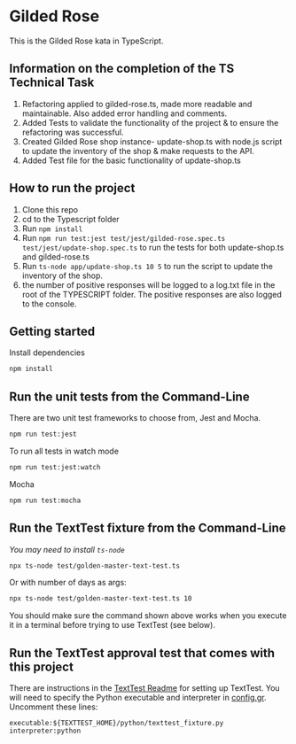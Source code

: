 # Gilded Rose

This is the Gilded Rose kata in TypeScript.

## **Information on the completion of the TS Technical Task**

1. Refactoring applied to gilded-rose.ts, made more readable and maintainable. Also added error handling and comments.
2. Added Tests to validate the functionality of the project & to ensure the refactoring was successful.
3. Created Gilded Rose shop instance- update-shop.ts with node.js script to update the inventory of the shop & make requests to the API.
4. Added Test file for the basic functionality of update-shop.ts

## **How to run the project**
1. Clone this repo
2. cd to the Typescript folder
3. Run `npm install`
4. Run `npm run test:jest test/jest/gilded-rose.spec.ts test/jest/update-shop.spec.ts` to run the tests for both update-shop.ts and gilded-rose.ts
5. Run `ts-node app/update-shop.ts 10 5` to run the script to update the inventory of the shop.
6. the number of positive responses will be logged to a log.txt file in the root of the TYPESCRIPT folder. The positive responses are also logged to the console.


## Getting started

Install dependencies

```sh
npm install
```

## Run the unit tests from the Command-Line

There are two unit test frameworks to choose from, Jest and Mocha.

```sh
npm run test:jest
```

To run all tests in watch mode

```sh
npm run test:jest:watch
```

Mocha

```sh
npm run test:mocha
```


## Run the TextTest fixture from the Command-Line

_You may need to install `ts-node`_

```sh
npx ts-node test/golden-master-text-test.ts
```

Or with number of days as args:
```sh
npx ts-node test/golden-master-text-test.ts 10
```

You should make sure the command shown above works when you execute it in a terminal before trying to use TextTest (see below).


## Run the TextTest approval test that comes with this project

There are instructions in the [TextTest Readme](../texttests/README.md) for setting up TextTest. You will need to specify the Python executable and interpreter in [config.gr](../texttests/config.gr). Uncomment these lines:

    executable:${TEXTTEST_HOME}/python/texttest_fixture.py
    interpreter:python


